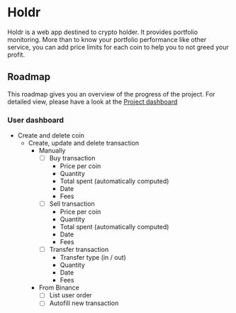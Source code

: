 # Holdr
Holdr is a web app destined to crypto holder. It provides portfolio monitoring.
More than to know your portfolio performance like other service, you can add price 
limits for each coin to help you to not greed your profit.

## Roadmap
This roadmap gives you an overview of the progress of the project. 
For detailed view, please have a look at the [Project dashboard](https://github.com/users/mineraux/projects/1)

### User dashboard
  - Create and delete coin
    - Create, update and delete transaction
      - Manually
        - [ ] Buy transaction
          - Price per coin
          - Quantity
          - Total spent (automatically computed)
          - Date
          - Fees
        - [ ] Sell transaction
          - Price per coin
          - Quantity
          - Total spent (automatically computed)
          - Date
          - Fees
        - [ ] Transfer transaction
          - Transfer type (in / out)
          - Quantity
          - Date
          - Fees
      - From Binance
        - [ ] List user order
        - [ ] Autofill new transaction
